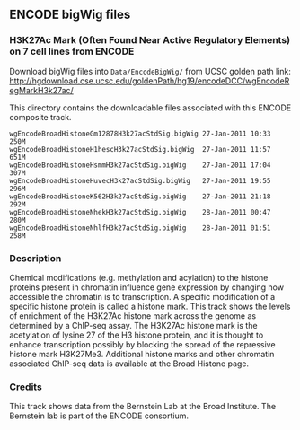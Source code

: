 ## ENCODE bigWig files

### H3K27Ac Mark (Often Found Near Active Regulatory Elements) on 7 cell lines from ENCODE

Download bigWig files into `Data/EncodeBigWig/` from UCSC golden path link: 
http://hgdownload.cse.ucsc.edu/goldenPath/hg19/encodeDCC/wgEncodeRegMarkH3k27ac/


This directory contains the downloadable files associated with this ENCODE
composite track.

```
wgEncodeBroadHistoneGm12878H3k27acStdSig.bigWig 27-Jan-2011 10:33  250M  
wgEncodeBroadHistoneH1hescH3k27acStdSig.bigWig  27-Jan-2011 11:57  651M  
wgEncodeBroadHistoneHsmmH3k27acStdSig.bigWig    27-Jan-2011 17:04  307M  
wgEncodeBroadHistoneHuvecH3k27acStdSig.bigWig   27-Jan-2011 19:55  296M  
wgEncodeBroadHistoneK562H3k27acStdSig.bigWig    27-Jan-2011 21:18  292M  
wgEncodeBroadHistoneNhekH3k27acStdSig.bigWig    28-Jan-2011 00:47  280M  
wgEncodeBroadHistoneNhlfH3k27acStdSig.bigWig    28-Jan-2011 01:51  258M
```

### Description

Chemical modifications (e.g. methylation and acylation) to the histone proteins present in chromatin influence gene expression by changing how accessible the chromatin is to transcription. A specific modification of a specific histone protein is called a histone mark. This track shows the levels of enrichment of the H3K27Ac histone mark across the genome as determined by a ChIP-seq assay. The H3K27Ac histone mark is the acetylation of lysine 27 of the H3 histone protein, and it is thought to enhance transcription possibly by blocking the spread of the repressive histone mark H3K27Me3. Additional histone marks and other chromatin associated ChIP-seq data is available at the Broad Histone page.

### Credits

This track shows data from the Bernstein Lab at the Broad Institute. The Bernstein lab is part of the ENCODE consortium.